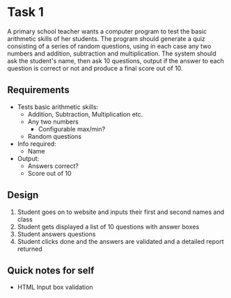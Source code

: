 Task 1
======
A primary school teacher wants a computer program to test the basic arithmetic
skills of her students. The program should generate a quiz consisting of a
series of random questions, using in each case any two numbers and addition,
subtraction and multiplication. The system should ask the student's name, then
ask 10 questions, output if the answer to each question is correct or not and
produce a final score out of 10.

Requirements
------------
- Tests basic arithmetic skills:
  - Addition, Subtraction, Multiplication etc.
  - Any two numbers
    - Configurable max/min?
  - Random questions
- Info required:
  - Name
- Output:
  - Answers correct?
  - Score out of 10

Design
------
1. Student goes on to website and inputs their first and second names and class
2. Student gets displayed a list of 10 questions with answer boxes
3. Student answers questions
4. Student clicks done and the answers are validated and a detailed report returned

Quick notes for self
--------------------
- HTML Input box validation
